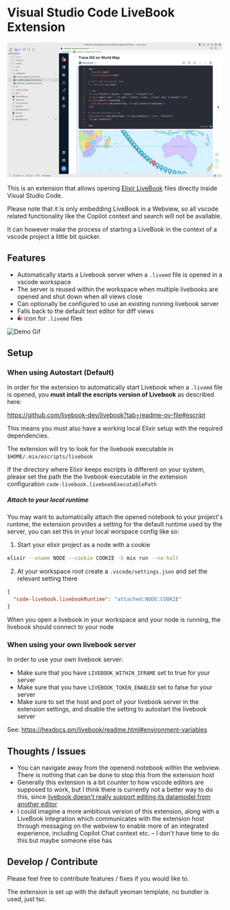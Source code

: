 # Visual Studio Code LiveBook Extension

![Screenshot](./media/screenshot.png)

This is an extension that allows opening [Elixir LiveBook](https://livebook.dev/) files directly inside Visual Studio Code.

Please note that it is only embedding LiveBook in a Webview, so all vscode related functionality like the Copilot context and search will not be available.

It can however make the process of starting a LiveBook in the context of a vscode project a little bit quicker.

## Features

* Automatically starts a Livebook server when a `.livemd` file is opened in a vscode workspace
* The server is reused within the workspace when multiple livebooks are opened and shut down when all views close
* Can optionally be configured to use an existing running livebook server
* Falls back to the default text editor for diff views
* <img src="./icons/livebook.svg" alt="LiveBook Icon" width="12"/> icon for `.livemd` files

<img src="./media/demo.gif" alt="Demo Gif" width="500"/>

## Setup

### When using Autostart (Default)

In order for the extension to automatically start Livebook when a `.livemd` file is opened, you **must intall the escripts version of Livebook** as described here:

https://github.com/livebook-dev/livebook?tab=readme-ov-file#escript

This means you must also have a working local Elixir setup with the required dependencies.

The extension will try to look for the livebook executable in `$HOME/.mix/escripts/livebook`

If the directory where Elixir keeps escripts is different on your system, please set the path the the livebook executable in the extension configuration `code-livebook.livebookExecutablePath`


##### Attach to your local runtime

You may want to automatically attach the opened notebook to your project's runtime, the extension provides a setting for the default runtime used by the server, you can set this in your local worspace config like so:

1. Start your elixir project as a node with a cookie

```bash
elixir --sname NODE --cookie COOKIE -S mix run --no-halt
```

2. At your workspace root create a `.vscode/settings.json` and set the relevant setting there


```json
{
  "code-livebook.livebookRuntime": "attached:NODE:COOKIE"
}
```

When you open a livebook in your workspace and your node is running, the livebook should connect to your node

### When using your own livebook server

In order to use your own livebook server:

* Make sure that you have `LIVEBOOK_WITHIN_IFRAME` set to true for your server
* Make sure that you have `LIVEBOOK_TOKEN_ENABLED` set to false for your server
* Make sure to set the host and port of your livebook server in the extension settings, and disable the setting to autostart the livebook server

See: https://hexdocs.pm/livebook/readme.html#environment-variables


## Thoughts / Issues
* You can navigate away from the openend notebook within the webview. There is nothing that can be done to stop this from the extension host
* Generally this extension is a bit counter to how vscode editors are supposed to work, but I think there is currently not a better way to do this, since [livebook doesn't really support editing its datamodel from another editor](https://elixirforum.com/t/livebook-inside-regular-editor/55581/7) 
* I could imagine a more ambitious version of this extension, along with a LiveBook integration which communicates with the extension host through messaging on the webview to enable more of an integrated experience, including Copilot Chat context etc. – I don't have time to do this but maybe someone else has

## Develop / Contribute 

Please feel free to contribute features / fixes if you would like to.

The extension is set up with the default yeoman template, no bundler is used, just tsc. 